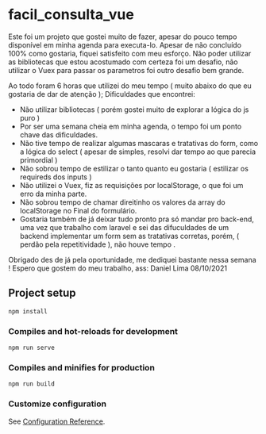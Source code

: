 # facil_consulta_vue
Este foi um projeto que gostei muito de fazer, apesar do pouco tempo disponível em minha agenda para executa-lo.
Apesar de não concluído 100% como gostaria, fiquei satisfeito com meu esforço.
Não poder utilizar as bibliotecas que estou acostumado com certeza foi um desafio, não utilizar o Vuex para passar os parametros foi outro desafio bem grande.

Ao todo foram 6 horas que utilizei do meu tempo ( muito abaixo do que eu gostaria de dar de atenção );
Dificuldades que encontrei: 
- Não utilizar bibliotecas ( porém gostei muito de explorar a lógica do js  puro )
- Por ser uma semana cheia em minha agenda, o tempo foi um ponto chave das dificuldades.
- Não tive tempo de realizar algumas mascaras e tratativas do form, como a lógica do select ( apesar de simples, resolvi dar tempo ao que parecia primordial ) 
- Não sobrou tempo de estilizar o tanto quanto eu gostaria ( estilizar os requireds dos inputs ) 
- Não utilizei o Vuex, fiz as requisições por localStorage, o que foi um erro da minha parte.
- Não sobrou tempo de chamar direitinho os valores da array do localStorage no Final do formulário.
- Gostaria também de já deixar tudo pronto pra só mandar pro back-end, uma vez que trabalho com laravel e sei das difuculdades de um backend implementar um form sem as tratativas corretas, porém, ( perdão pela repetitividade ), não houve tempo .


Obrigado des de já pela oportunidade, me dediquei bastante nessa semana ! 
Espero que gostem do meu trabalho, ass: Daniel Lima 08/10/2021
## Project setup
```
npm install
```

### Compiles and hot-reloads for development
```
npm run serve
```

### Compiles and minifies for production
```
npm run build
```

### Customize configuration
See [Configuration Reference](https://cli.vuejs.org/config/).
